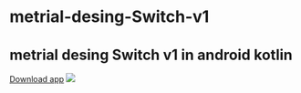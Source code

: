 # metrial-desing-Switch-v1
<h1 style="font-size:25px">metrial desing Switch v1 in android kotlin</h1>
<a href="app.apk">Download app</a>
<img src="demo.gif" loading="lazy">
